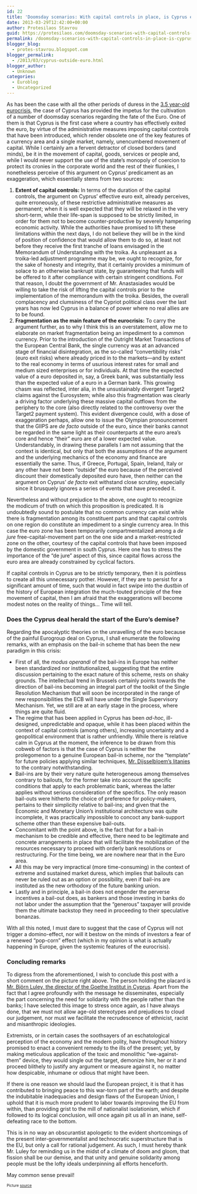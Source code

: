 ```yaml
---
id: 22
title: 'Doomsday scenarios: With capital controls in place, is Cyprus effectively outside the Euro?'
date: 2013-03-29T12:42:00+00:00
author: Protesilaos Stavrou
guid: https://protesilaos.com/doomsday-scenarios-with-capital-controls-in-place-is-cyprus-effectively-outside-the-euro/
permalink: /doomsday-scenarios-with-capital-controls-in-place-is-cyprus-effectively-outside-the-euro/
blogger_blog:
  - protes-stavrou.blogspot.com
blogger_permalink:
  - /2013/03/cyprus-outside-euro.html
blogger_author:
  - Unknown
categories:
  - Euroblog
  - Uncategorized
---
```

As has been the case with all the other periods of duress in the <a href="http://www.guardian.co.uk/business/interactive/2012/oct/17/eurozone-crisis-interactive-timeline-three-years" rel="nofollow" target="_blank">3.5 year-old eurocrisis</a>, the case of Cyprus has provided the impetus for the cultivation of a number of doomsday scenarios regarding the fate of the Euro. One of them is that Cyprus is the first case where a country has effectively exited the euro, by virtue of the administrative measures imposing capital controls that have been introduced, which render obsolete one of the key features of a currency area and a single market, namely, unencumbered movement of capital. While I certainly am a fervent detractor of closed borders (and minds), be it in the movement of capital, goods, services or people and, while I would never support the use of the state&#8217;s monopoly of coercion to protect its cronies in the corporate world and the rest of their flunkies, I nonetheless perceive of this argument on Cyprus&#8217; predicament as an exaggeration, which essentially stems from two sources:<a name="more"></a>

  1. **Extent of capital controls:** In terms of the duration of the capital controls, the argument on Cyprus&#8217; effective euro exit, already perceives, quite erroneously, of these restrictive administrative measures as permanent; when it is well expected that they will be relaxed in the very short-term, while their life-span is supposed to be strictly limited, in order for them not to become counter-productive by severely hampering economic activity. While the authorities have promised to lift these limitations within the next days, I do not believe they will be in the kind of position of confidence that would allow them to do so, at least not before they receive the first tranche of loans envisaged in the Memorandum of Understanding with the troika. As unpleasant as a troika-led adjustment programme may be, we ought to recognize, for the sake of honesty and integrity, that it certainly provides a minimum of solace to an otherwise bankrupt state, by guaranteeing that funds will be offered to it after compliance with certain stringent conditions. For that reason, I doubt the government of Mr. Anastasiades would be willing to take the risk of lifting the capital controls prior to the implementation of the memorandum with the troika. Besides, the overall complacency and clumsiness of the Cypriot political class over the last years has now led Cyprus in a balance of power where no real allies are to be found.
  2. **Fragmentation as the main feature of the eurocrisis:** To carry the argument further, as to why I think this is an overstatement, allow me to elaborate on market fragmentation being an impediment to a common currency. Prior to the introduction of the Outright Market Transactions of the European Central Bank, the single currency was at an advanced stage of financial disintegration, as the so-called &#8220;convertibility risks&#8221; (euro exit risks) where already priced in to the markets—and by extent to the real economy in terms of usurious interest rates for small and medium sized enterprises or for individuals. At that time the expected value of a euro deposited in, say, a Greek bank, was substantially less than the expected value of a euro in a German bank. This growing chasm was reflected, inter alia, in the unsustainably divergent Target2 claims against the Eurosystem; while also this fragmentation was clearly a driving factor underlying these massive capital outflows from the periphery to the core (also directly related to the controversy over the Target2 payment system). This evident divergence could, with a dose of exaggeration perhaps, allow one to issue the Olympian pronouncement that the GIIPS are _de facto_ outside of the euro, since their banks cannot be regarded in the same light as their counterparts at the euro area&#8217;s core and hence &#8220;their&#8221; euro are of a lower expected value. Understandably, in drawing these parallels I am not assuming that the context is identical, but only that both the assumptions of the argument and the underlying mechanics of the economy and finance are essentially the same. Thus, if Greece, Portugal, Spain, Ireland, Italy or any other have not been &#8220;outside&#8221; the euro because of the perceived discount their domestically deposited euro have, then neither can the argument on Cyprus&#8217; _de facto_ exit withstand close scrutiny, especially since it brusquely ignores a series of events that have preceded it.

Nevertheless and without prejudice to the above, one ought to recognize the modicum of truth on which this proposition is predicated. It is undoubtedly sound to postulate that no common currency can exist while there is fragmentation among its constituent parts and that capital controls on one region do constitute an impediment to a single currency area. In this case the euro zone has been temporarily compartmentalized among a _de jure_ free-capital-movement part on the one side and a market-restricted zone on the other, courtesy of the capital controls that have been imposed by the domestic government in south Cyprus. Here one has to stress the importance of the &#8220;de jure&#8221; aspect of this, since capital flows across the euro area are already constrained by cyclical factors. 

If capital controls in Cyprus are to be strictly temporary, then it is pointless to create all this unnecessary pother. However, if they are to persist for a significant amount of time, such that would in fact swipe into the dustbin of the history of European integration the much-touted principle of the free movement of capital, then I am afraid that the exaggerations will become modest notes on the reality of things&#8230; Time will tell.

### Does the Cyprus deal herald the start of the Euro&#8217;s demise?

Regarding the apocalyptic theories on the unravelling of the euro because of the painful Eurogroup deal on Cyprus, I shall enumerate the following remarks, with an emphasis on the bail-in scheme that has been the new paradigm in this crisis: 

  * First of all, the _modus operandi_ of the bail-ins in Europe has neither been standardized nor institutionalized, suggesting that the entire discussion pertaining to the exact nature of this scheme, rests on shaky grounds. The intellectual trend in Brussels certainly points towards the direction of bail-ins becoming an integral part of the toolkit of the Single Resolution Mechanism that will soon be incorporated in the range of new responsibilities the ECB will have under the Single Supervisory Mechanism. Yet, we still are at an early stage in the process, where things are quite fluid.
  * The regime that has been applied in Cyprus has been _ad-hoc_, ill-designed, unpredictable and opaque, while it has been placed within the context of capital controls (among others), increasing uncertainty and a geopolitical environment that is rather unfriendly. While there is relative calm in Cyprus at the moment, the inference to be drawn from this cobweb of factors is that the case of Cyprus is neither the prolegomenon to a genuine European bail-in scheme, nor the &#8220;template&#8221; for future policies applying similar techniques, <a href="http://blogs.ft.com/brusselsblog/2013/03/the-ftreuters-dijsselbloem-interview-transcript/" target="_blank">Mr. Dijsselbloem&#8217;s litanies</a> to the contrary notwithstanding.
  * Bail-ins are by their very nature quite heterogeneous among themselves contrary to bailouts, for the former take into account the specific conditions that apply to each problematic bank, whereas the latter applies without serious consideration of the specifics. The only reason bail-outs were hitherto the choice of preference for policy-makers, pertains to their simplicity relative to bail-ins; and given that the Economic and Monetary Union&#8217;s institutional architecture was quite incomplete, it was practically impossible to concoct any bank-support scheme other than these expensive bail-outs.
  * Concomitant with the point above, is the fact that for a bail-in mechanism to be credible and effective, there need to be legitimate and concrete arrangements in place that will facilitate the mobilization of the resources necessary to proceed with orderly bank resolutions or restructuring. For the time being, we are nowhere near that in the Euro area.
  * All this may be very impractical (more time-consuming) in the context of extreme and sustained market duress, which implies that bailouts can never be ruled out as an option or possibility, even if bail-ins are instituted as the new orthodoxy of the future banking union.
  * Lastly and in principle, a bail-in does not engender the perverse incentives a bail-out does, as bankers and those investing in banks do not labor under the assumption that the &#8220;generous&#8221; taxpayer will provide them the ultimate backstop they need in proceeding to their speculative bonanzas.

With all this noted, I must dare to suggest that the case of Cyprus will not trigger a domino-effect, nor will it bestow on the minds of investors a fear of a renewed &#8220;pop-corn&#8221; effect (which in my opinion is what is actually happening in Europe, given the systemic features of the eurocrisis).

### Concluding remarks

<div class="separator" style="clear: both; text-align: center;">
</div>

To digress from the aforementioned, I wish to conclude this post with a short comment on the picture right above. The person holding the placard is <a href="http://www.goethe.de/ins/cy/nic/uun/mit/lei/enindex.htm" rel="nofollow" target="_blank">Mr. Björn Luley, the director of the Goethe Institut in Cyprus</a>. Apart from the fact that I agree profoundly with the message he disseminates, especially the part concerning the need for solidarity with the people rather than the banks; I have selected this image to stress once again, as I have always done, that we must not allow age-old stereotypes and prejudices to cloud our judgement, nor must we facilitate the recrudescence of ethnicist, racist and misanthropic ideologies. 

Extremists, or in certain cases the soothsayers of an eschatological perception of the economy and the modern polity, have throughout history promised to enact a convenient remedy to the ills of the present; yet, by making meticulous application of the toxic and monolithic &#8220;we-against-them&#8221; device, they would single out the target, demonize him, her or it and proceed blithely to justify any argument or measure against it, no matter how despicable, inhumane or odious that might have been. 

If there is one reason we should laud the European project, it is that it has contributed to bringing peace to this war-torn part of the earth; and despite the indubitable inadequacies and design flaws of the European Union, I uphold that it is much more prudent to labor towards improving the EU from within, than providing grist to the mill of nationalist isolationism, which if followed to its logical conclusion, will once again pit us all in an inane, self-defeating race to the bottom. 

This is in no way an obscurantist apologetic to the evident shortcomings of the present inter-governmentalist and technocratic superstructure that is the EU, but only a call for rational judgement. As such, I must hereby thank Mr. Luley for reminding us in the midst of a climate of doom and gloom, that fission shall be our demise, and that unity and genuine solidarity among people must be the lofty ideals underpinning all efforts henceforth. 

May common sense prevail!

<span style="font-size: x-small;">Picture <a href="https://www.facebook.com/photo.php?fbid=529196883799037&set=a.322449567807104.91091.322436297808431&type=1&theater" rel="nofollow" tagret="_blank">source</a></span>